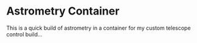 # Astrometry Container

This is a quick build of astrometry in a container for my custom telescope control build...

